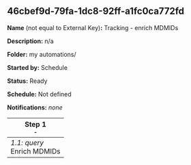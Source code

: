 ## 46cbef9d-79fa-1dc8-92ff-a1fc0ca772fd

**Name** (not equal to External Key)**:** Tracking - enrich MDMIDs

**Description:** n/a

**Folder:** my automations/

**Started by:** Schedule

**Status:** Ready

**Schedule:** Not defined

**Notifications:** _none_


| Step 1<br>_<small>-</small>_ |
| --- |
| _1.1: query_<br>Enrich MDMIDs |
